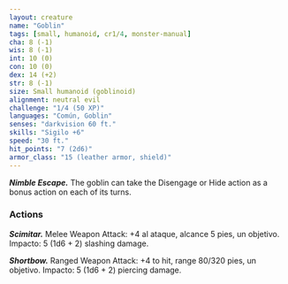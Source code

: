 ```yaml
---
layout: creature
name: "Goblin"
tags: [small, humanoid, cr1/4, monster-manual]
cha: 8 (-1)
wis: 8 (-1)
int: 10 (0)
con: 10 (0)
dex: 14 (+2)
str: 8 (-1)
size: Small humanoid (goblinoid)
alignment: neutral evil
challenge: "1/4 (50 XP)"
languages: "Común, Goblin"
senses: "darkvision 60 ft."
skills: "Sigilo +6"
speed: "30 ft."
hit_points: "7 (2d6)"
armor_class: "15 (leather armor, shield)"
---
```


***Nimble Escape.*** The goblin can take the Disengage or Hide action as a bonus action on each of its turns.

### Actions

***Scimitar.*** Melee Weapon Attack: +4 al ataque, alcance 5 pies, un objetivo. Impacto: 5 (1d6 + 2) slashing damage.

***Shortbow.*** Ranged Weapon Attack: +4 to hit, range 80/320 pies, un objetivo. Impacto: 5 (1d6 + 2) piercing damage.
